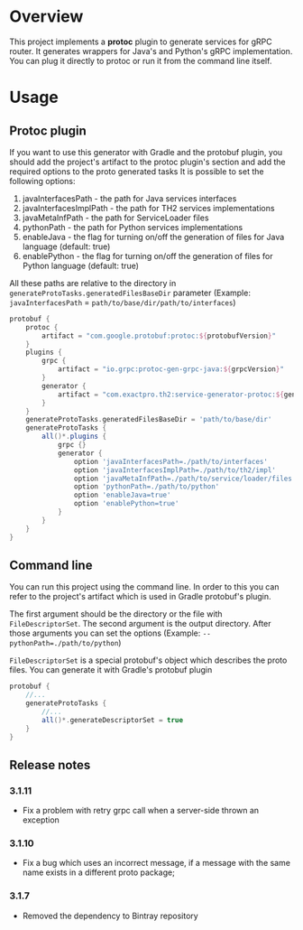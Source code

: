 # Overview
This project implements a **protoc** plugin to generate services for gRPC router.
It generates wrappers for Java's and Python's gRPC implementation.
You can plug it directly to protoc or run it from the command line itself.
# Usage
## Protoc plugin
If you want to use this generator with Gradle and the protobuf plugin, you should add the project's artifact to the protoc plugin's section and add the required options to the proto generated tasks
It is possible to set the following options:
1. javaInterfacesPath - the path for Java services interfaces
1. javaInterfacesImplPath - the path for TH2 services implementations
1. javaMetaInfPath - the path for ServiceLoader files
1. pythonPath - the path for Python services implementations
1. enableJava - the flag for turning on/off the generation of files for Java language (default: true)
1. enablePython - the flag for turning on/off the generation of files for Python language (default: true)

All these paths are relative to the directory in  ``generateProtoTasks.generatedFilesBaseDir`` parameter (Example: `javaInterfacesPath` = `path/to/base/dir/path/to/interfaces`)
```groovy
protobuf {
    protoc {
        artifact = "com.google.protobuf:protoc:${protobufVersion}"
    }
    plugins {
        grpc {
            artifact = "io.grpc:protoc-gen-grpc-java:${grpcVersion}"
        }
        generator {
            artifact = "com.exactpro.th2:service-generator-protoc:${generatorVersion}:all@jar"
        }
    }
    generateProtoTasks.generatedFilesBaseDir = 'path/to/base/dir'
    generateProtoTasks {
        all()*.plugins {
            grpc {}
            generator {
                option 'javaInterfacesPath=./path/to/interfaces'
                option 'javaInterfacesImplPath=./path/to/th2/impl'
                option 'javaMetaInfPath=./path/to/service/loader/files'
                option 'pythonPath=./path/to/python'
                option 'enableJava=true'
                option 'enablePython=true'
            }
        }
    }
}
```
## Command line
You can run this project using the command line. In order to this you can refer to the project's artifact which is used in Gradle protobuf's plugin. 

The first argument should be the directory or the file with ``FileDescriptorSet``. The second argument is the output directory. After those arguments you can set the options (Example: `--pythonPath=./path/to/python`)

``FileDescriptorSet`` is a special protobuf's object which describes the proto files. You can generate it with Gradle's protobuf plugin
```groovy
protobuf {
    //...
    generateProtoTasks {
        //...
        all()*.generateDescriptorSet = true
    }
}
```

## Release notes

### 3.1.11

* Fix a problem with retry grpc call when a server-side thrown an exception

### 3.1.10

* Fix a bug which uses an incorrect message, if a message with the same name exists in a different proto package;

### 3.1.7

* Removed the dependency to Bintray repository
